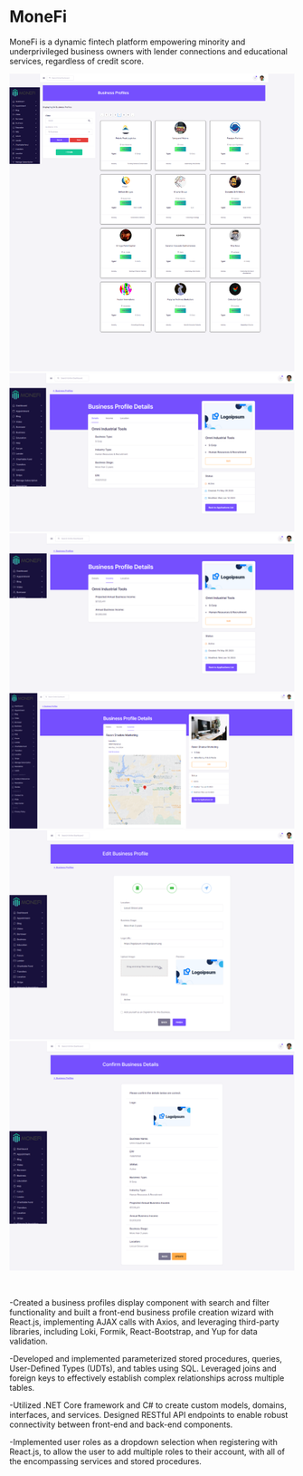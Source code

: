 # MoneFi

MoneFi is a dynamic fintech platform empowering minority and underprivileged business owners with lender connections
and educational services, regardless of credit score.

![Business Profiles](Screenshots/MoneFi-BP-Fullscreen.png)
![Business Profiles Details](Screenshots/MoneFi-BPD-Fullscreen.png)
![Business Profiles Income](Screenshots/MoneFi-BPDI-Fullscreen.png)
![Business Profiles Location](Screenshots/MoneFi-BPM-Fullscreen.png)
![Business Profiles Wizard](Screenshots/MoneFi-BPW3-Fullscreen.png)
![Business Profiles Wizard Update](Screenshots/MoneFi-BPWCU-Fullscreen.png)

<br>

-Created a business profiles display component with search and filter functionality and built a front-end business profile creation wizard with React.js, implementing AJAX calls with Axios, and leveraging third-party libraries, including Loki, Formik, React-Bootstrap, and Yup for data validation.

-Developed and implemented parameterized stored procedures, queries, User-Defined Types (UDTs), and tables using SQL. Leveraged joins and foreign keys to effectively establish complex relationships across multiple tables.

-Utilized .NET Core framework and C# to create custom models, domains, interfaces, and services. Designed RESTful API endpoints to enable robust connectivity between front-end and back-end components.

-Implemented user roles as a dropdown selection when registering with React.js, to allow the user to add multiple roles to their account, with all of the encompassing services and stored procedures.
